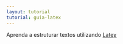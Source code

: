 ```yaml
---
layout: tutorial
tutorial: guia-latex
---
```


Aprenda a estruturar textos utilizando [Lateχ][1]

[1]: http://www.latex-project.org/
